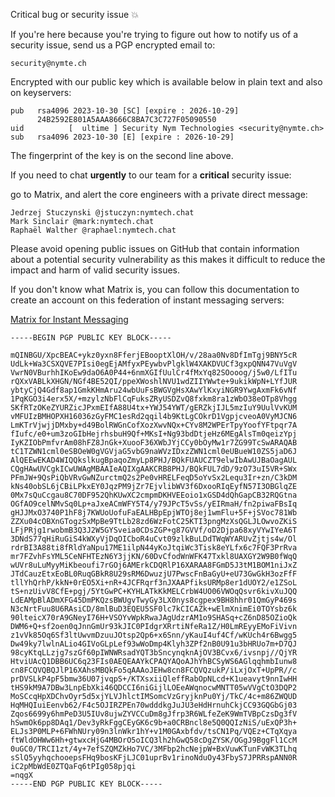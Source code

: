 Critical bug or security issue 💥

If you're here because you're trying to figure out how to notify us of a security issue, send us a PGP encrypted email to:

```
security@nymte.ch
```

Encrypted with our public key which is available below in plain text and also on keyservers:

```
pub   rsa4096 2023-10-30 [SC] [expire : 2026-10-29]
      24B2592E801A5AAA8666C8BA7C3C727F05090550
uid          [  ultime ] Security Nym Technologies <security@nymte.ch>
sub   rsa4096 2023-10-30 [E] [expire : 2026-10-29]

```

The fingerprint of the key is on the second line above.

If you need to chat __urgently__ to our team for a __critical__ security issue:

go to Matrix, and alert the core engineers with a private direct message:

    Jedrzej Stuczynski @jstuczyn:nymtech.chat
    Mark Sinclair @mark:nymtech.chat
    Raphaël Walther @raphael:nymtech.chat

Please avoid opening public issues on GitHub that contain information about a potential security vulnerability as this makes it difficult to reduce the impact and harm of valid security issues.

If you don't know what Matrix is, you can follow this documentation to create an account on this federation of instant messaging servers:

[Matrix for Instant Messaging](https://matrix.org/docs/chat_basics/matrix-for-im/)



```
-----BEGIN PGP PUBLIC KEY BLOCK-----

mQINBGU/XpcBEAC+ykz0yxn8FferjEBooptXlOH/v/28aa0Nv8DfImTgj9BNY5cR
UdLk+Wa3CSXQVE7PIsi0egEjAMfyxPEywbvPlgklW4XAKDVUCf3gxpQNN47VuVgV
VwrN0VBurhhIKoEw9daO6A0P44+6nmXGIfUulCr4fMxYq82SOooog/j5w0/LfITu
rQXxVABLkXHGN/NGf4BE52QI/ppeXWoshlNVU1wdZIIYWwte+9ukikWpN+LYfJUR
ybtyCjQ4Gdf8ap1GmkKHmAru24wbUuFsBWGVgHsXAwYlKxyiNGR9YwgAxmFk6vNf
1PqKGO3i4erx5X/+mzylzNbFlCqFuksZRyUSDZvQ8fxkm8ra1zWbO38eOTp8Vhgg
SKfRTzOKeZYURZicJPxmEIfA88U4tx+YWJ54YWT/gERZkjIJL5mzIuY9UulVvKUM
vMFUIzBMHOPXH16036zGyFMC1esRd2qqil4b9KtLgCOkrD1VgpjcveoA0VyMJCN6
LmKTrVjwjjDMxby+d49BolRWGnCofXozXwvNQx+CYv8M2WPErTpyYoofYFtpqr7A
fIufc/e0+um3zoGIbHejrhsbuH9Qf+MKsI+Ng93bdDtjeHz6MEgAlsTm0qeizYpj
IyKZIObPmfvrAm08hFZ8JnGk+XuooF36XWbJYjCCy0bOyMw1r7ZG99TcSwARAQAB
tC1TZWN1cml0eSBOeW0gVGVjaG5vbG9naWVzIDxzZWN1cml0eUBueW10ZS5jaD6J
AlQEEwEKAD4WIQQkslkugBpaqoZmyLp8PHJ/BQkFUAUCZT9elwIbAwUJBaOagAUL
CQgHAwUVCgkICwUWAgMBAAIeAQIXgAAKCRB8PHJ/BQkFUL7dD/9zO73uI5VR+SWx
PFmJW+9QsPiQbVRvGwNZurctmQ2s2Pe0vHRELFeqD5oYvSx2Lequ3Ir+zn/C3kDM
kNs40obSL6jCBiLPkxEY0JqzPM9jZr7EjvlibWV3f6DxooRIqEyfN57I3OBGlqZE
0Mx7sQuCcgau8C70DF952QhKUwXC2cmpmDKHVEEoio1xGSD4dQhGapCB32RQGtna
OGfAO9celNMvSq0Lp+aJxeACmWFY5T4/y79JPcT5vSs/yEIRmaH/fn2piwaFBsIq
gHJJMxO3740P1hF8j7KWUoUofuFaEALHBpEpjWTOj8ej1wmFlu+5F+jSVoc781Wb
ZZXu04cOBXnGTogzSxMpBe9TtLb28zd6WzFotC25KTI3pngMzXsQGLJLOwvoZKiS
LFjPRjg1rwobmB3Q3J2W5GYSveia0CDsZGP+g87GVVf/oD2Djpa68xyVYwIYeA6T
3DNdS77qHiRuGiS4kWXyVjDqOICboR4uCvt09zlkBuLDdTWqWYARUvZjtjs4w/Ol
rdrBI3A88ti8fRldYaNpu17ME1ilpN44yKoJtqiWc3Tisk8eYLfx6c7FQF3PrRva
mr7FZvhFsYML5CeNFHTEzN6Y3jjKN/60DvCfodWnWFK47Txkl8UAXGY2W9B0fWqQ
wUVr8uLuMyyMiKbeoufi7rGOj6AMErkCDQRlP16XARAA8FGmD5J3tM1BOM1niJxZ
JTdCauzEtxEoBL0RuqGBkR8U29sRM6DwuzjU7PwscFnBaGyU+eU73GwGkH3ozFfF
tllYhQrhP/kkN+0rEO5Xi+nR+4JCFRqrf3nJXAAPfiksURMp8er1dUOY2/e1ZSoL
tS+nzUivV8CfE+pgj/5YtGwPC+KYHLATkKkMELCrbW4UO06VWOqQsvr6kivXuJQQ
LdEAMpBlADmXFG45DmPKQzsBWUgvTwyGy3LX0nys8cgpex9BH8hhr01QmGyP469s
N3cNrtFuu8U6RAsiCD/8mlBuD3EQEU5SF0lc7kCICAZk+wElmXnimEi0TOYsbz6k
90lteicX70rA9GNeyI76H+VSOYvWpkRwaJAgUdzrAM1o9SHASq+cZ6nD85OZioQk
DWM6+Q+sf2oen0qJnnGmUr93kJIC0PIdgrXRrtiNfeRa1Z/H0LmREyyEMoFiVivn
z1vVk85Oq6Sf3ltUwvmDzuuJOtsp2Qp6+x6Snn/yKauI4uf4Cf/wKUch4r6Bwgg5
Dw49ky7lwlnALio4GIVoGLpLef93wWoDmp4Klyh3ZPf2nB0U91u3bHRUo7m+D7QJ
98cyKtqLLzjg7szGf60pIWNWRsadYQT3bSncynqknAjOV3BCvx6/ivsnpj//QjYR
HtviUAcQ1DBB6UC6q23FIs0AEQEAAYkCPAQYAQoAJhYhBCSyWS6AGlqqhmbIunw8
cn8FCQVQBQJlP16XAhsMBQkFo5qAAAoJEHw8cn8FCQVQzukP/iLxjOxT+UpPR//c
prDVSLkP4pF5bmw36U07jvqpS+/KTXsxiiQleffRabOpNLcd+K1ueavyt9nnIwHH
tHS9kM9A7DBw3LnpEbXki46QDCCI6niGijlLOEeAWqnocwMNTT05wVVgCtO3DQP2
MoSCcqHpXDChvOyr5d5xjYLVJhlctIMSomcVzGryjknPu0Yj/TkC/4c+m86ZWQUD
HqMHQIuiEenvb62/F4c5OJIRZPEn70wdddkgJuJU3eHdHrnuhCkjCC93GQGbGj03
Zqos6699y6hmPeD3U5IUv8ujwZYVCCuDm8gJfrp3R6WLfeZeK9WmTVBpCzsDg3fV
hSwmOk6pp8DAq1/Dev3yRkFggCEyGK6c9b+a0CRBncl8e5Q0QQIzNiS/uExQP3h+
ELJs3P0MLP+6FWhNUry09n3lnWkr1hY+v1M0GAxbfdv/tsCN1Pq/VQEz+CTqXqya
ftWldOHWw6Hh+gtwxcHjG4MBOrO5oICQ3lh2hGwQ58cDgZYSK/OGgJ9BggFl1CcM
0uGC0/TRCI1zt/4y+7efSZQMZkHo7VC/3MFbp2hcNejpW+BxVuwKTunFvWK3TLhq
sSlQ5yyhqchooepsFHq9bosKFjLJC01uprBv1rinoNduOy43FbyS7JPRRspANN0R
iC2pMbWdE0ZTQaFq6tPIg058pjqi
=nqgX
-----END PGP PUBLIC KEY BLOCK-----
```
